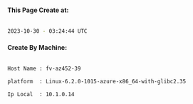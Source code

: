 
   
#### This Page Create at:

```bash

2023-10-30 - 03:24:44 UTC

```

#### Create By Machine:

```bash

Host Name : fv-az452-39

platform  : Linux-6.2.0-1015-azure-x86_64-with-glibc2.35

Ip Local  : 10.1.0.14

```

